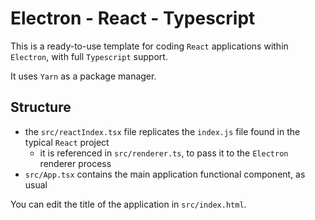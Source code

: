 # Electron - React - Typescript

This is a ready-to-use template for coding `React` applications within
`Electron`, with full `Typescript` support.

It uses `Yarn` as a package manager.

## Structure

- the `src/reactIndex.tsx` file replicates the `index.js` file found in the
  typical `React` project
	- it is referenced in `src/renderer.ts`, to pass it to the `Electron`
	  renderer process
- `src/App.tsx` contains the main application functional component, as usual

You can edit the title of the application in `src/index.html`.
